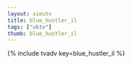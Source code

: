 ```yaml
--- 
layout: sieutv
title: blue_hustler_il
tags: ["uktv"]
thumb: blue_hustler_il
---
```

{% include tvadv key=blue_hustler_il %}
